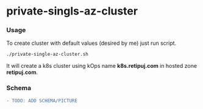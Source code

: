 # private-singls-az-cluster

### Usage
To create cluster with default values (desired by me) just run script.
```bash
./private-single-az-cluster.sh
```
It will create a k8s cluster using kOps name **k8s.retipuj.com** in hosted zone **retipuj.com**.
### Schema
```diff
- TODO: ADD SCHEMA/PICTURE
```
